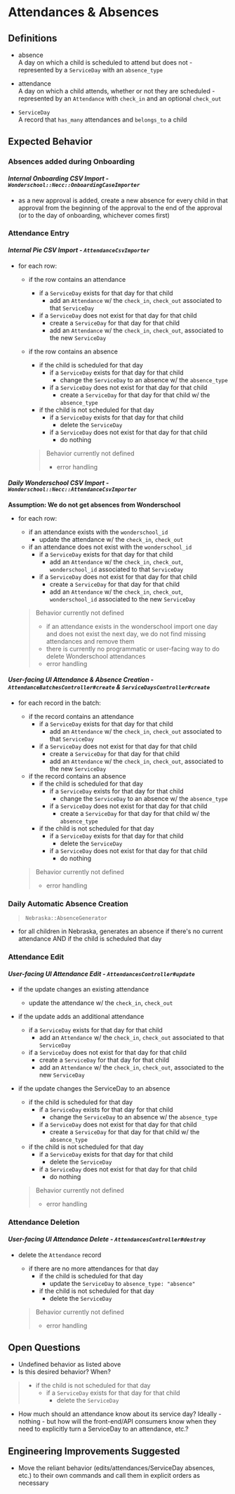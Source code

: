 # Attendances & Absences

## Definitions

- absence  
A day on which a child is scheduled to attend but does not - represented by a `ServiceDay` with an `absence_type`

- attendance  
A day on which a child attends, whether or not they are scheduled - represented by an `Attendance` with `check_in` and an optional `check_out`

- `ServiceDay`  
A record that `has_many` attendances and `belongs_to` a child

## Expected Behavior

### Absences added during Onboarding 

#### _Internal Onboarding CSV Import -  `Wonderschool::Necc::OnboardingCaseImporter`_

- as a new approval is added, create a new absence for every child in that approval from the beginning of the approval to the end of the approval (or to the day of onboarding, whichever comes first)

### Attendance Entry

#### _Internal Pie CSV Import - `AttendanceCsvImporter`_

- for each row:
  - if the row contains an attendance
    - if a `ServiceDay` exists for that day for that child
      - add an `Attendance` w/ the `check_in`, `check_out` associated to that `ServiceDay`
    - if a `ServiceDay` does not exist for that day for that child
      - create a `ServiceDay` for that day for that child
      - add an `Attendance` w/ the `check_in`, `check_out`, associated to the new `ServiceDay`
  - if the row contains an absence
    - if the child is scheduled for that day
      - if a `ServiceDay` exists for that day for that child
        - change the `ServiceDay` to an absence w/ the `absence_type`
      - if a `ServiceDay` does not exist for that day for that child
        - create a `ServiceDay` for that day for that child w/ the `absence_type`
    - if the child is not scheduled for that day
      - if a `ServiceDay` exists for that day for that child
        - delete the `ServiceDay`
      - if a `ServiceDay` does not exist for that day for that child
        - do nothing

    > Behavior currently not defined 
    > - error handling

#### _Daily Wonderschool CSV Import - `Wonderschool::Necc::AttendanceCsvImporter`_

**Assumption: We do not get absences from Wonderschool**

- for each row:
  - if an attendance exists with the `wonderschool_id`
    - update the attendance w/ the `check_in`, `check_out`
  - if an attendance does not exist with the `wonderschool_id`
    - if a `ServiceDay` exists for that day for that child
      - add an `Attendance` w/ the `check_in`, `check_out`, `wonderschool_id` associated to that `ServiceDay`
    - if a `ServiceDay` does not exist for that day for that child
      - create a `ServiceDay` for that day for that child
      - add an `Attendance` w/ the `check_in`, `check_out`, `wonderschool_id` associated to the new `ServiceDay`

  > Behavior currently not defined 
  > - if an attendance exists in the wonderschool import one day and does not exist the next day, we do not find missing attendances and remove them
  > - there is currently no programmatic or user-facing way to do delete Wonderschool attendances
  > - error handling

#### _User-facing UI Attendance & Absence Creation - `AttendanceBatchesController#create` & `ServiceDaysController#create`_

- for each record in the batch:
  - if the record contains an attendance
    - if a `ServiceDay` exists for that day for that child
      - add an `Attendance` w/ the `check_in`, `check_out` associated to that `ServiceDay`
    - if a `ServiceDay` does not exist for that day for that child
      - create a `ServiceDay` for that day for that child
      - add an `Attendance` w/ the `check_in`, `check_out`, associated to the new `ServiceDay`
  - if the record contains an absence
    - if the child is scheduled for that day
      - if a `ServiceDay` exists for that day for that child
        - change the `ServiceDay` to an absence w/ the `absence_type`
      - if a `ServiceDay` does not exist for that day for that child
        - create a `ServiceDay` for that day for that child w/ the `absence_type`
    - if the child is not scheduled for that day
      - if a `ServiceDay` exists for that day for that child
        - delete the `ServiceDay`
      - if a `ServiceDay` does not exist for that day for that child
        - do nothing

  > Behavior currently not defined 
  > - error handling

### Daily Automatic Absence Creation

> `Nebraska::AbsenceGenerator`

- for all children in Nebraska, generates an absence if there's no current attendance AND if the child is scheduled that day

### Attendance Edit

#### _User-facing UI Attendance Edit - `AttendancesController#update`_

- if the update changes an existing attendance
  - update the attendance w/ the `check_in`, `check_out`
- if the update adds an additional attendance
  - if a `ServiceDay` exists for that day for that child
    - add an `Attendance` w/ the `check_in`, `check_out` associated to that `ServiceDay`
  - if a `ServiceDay` does not exist for that day for that child
    - create a `ServiceDay` for that day for that child
    - add an `Attendance` w/ the `check_in`, `check_out`, associated to the new `ServiceDay`
- if the update changes the ServiceDay to an absence
  - if the child is scheduled for that day
    - if a `ServiceDay` exists for that day for that child
      - change the `ServiceDay` to an absence w/ the `absence_type`
    - if a `ServiceDay` does not exist for that day for that child
      - create a `ServiceDay` for that day for that child w/ the `absence_type`
  - if the child is not scheduled for that day
    - if a `ServiceDay` exists for that day for that child
      - delete the `ServiceDay`
    - if a `ServiceDay` does not exist for that day for that child
      - do nothing

  > Behavior currently not defined 
  > - error handling

### Attendance Deletion

#### _User-facing UI Attendance Delete - `AttendancesController#destroy`_

- delete the `Attendance` record
  - if there are no more attendances for that day
    - if the child is scheduled for that day
      - update the `ServiceDay` to `absence_type: "absence"`
    - if the child is not scheduled for that day
      - delete the `ServiceDay`

  > Behavior currently not defined 
  > - error handling

## Open Questions
- Undefined behavior as listed above
- Is this desired behavior?  When?
> - if the child is not scheduled for that day  
>   - if a `ServiceDay` exists for that day for that child  
>     - delete the `ServiceDay`
- How much should an attendance know about its service day?  Ideally - nothing - but how will the front-end/API consumers know when they need to explicitly turn a ServiceDay to an attendance, etc.?

## Engineering Improvements Suggested

- Move the reliant behavior (edits/attendances/ServiceDay absences, etc.) to their own commands and call them in explicit orders as necessary
